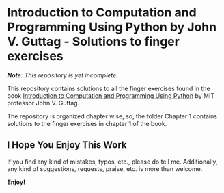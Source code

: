 # Introduction to Computation and Programming Using Python by John V. Guttag - Solutions to finger exercises

_**Note**: This repository is yet incomplete._

This repository contains solutions to all the finger exercises found in the book
[Introduction to Computation and Programming Using Python](https://mitpress.mit.edu/books/introduction-computation-and-programming-using-python-0) by MIT professor John V. Guttag.

The repository is organized chapter wise, so, the folder Chapter 1 contains solutions to the
finger exercises in chapter 1 of the book.

## I Hope You Enjoy This Work
If you find any kind of mistakes, typos, etc., please do tell me. Additionally, any kind of suggestions, requests, praise, etc. is
more than welcome.

**Enjoy!**
